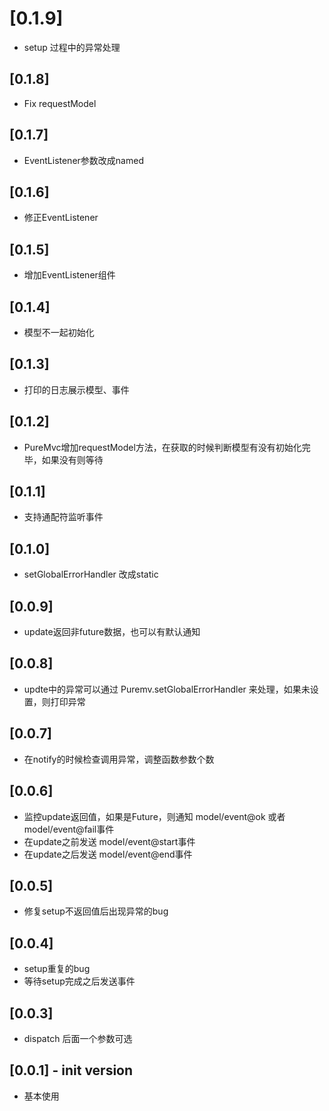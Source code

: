 # [0.1.9]
* setup 过程中的异常处理


## [0.1.8]
* Fix requestModel


## [0.1.7]
* EventListener参数改成named

## [0.1.6]

* 修正EventListener



## [0.1.5]

* 增加EventListener组件


## [0.1.4]

* 模型不一起初始化

## [0.1.3]

* 打印的日志展示模型、事件

## [0.1.2]

* PureMvc增加requestModel方法，在获取的时候判断模型有没有初始化完毕，如果没有则等待

## [0.1.1]

* 支持通配符监听事件

## [0.1.0]

* setGlobalErrorHandler 改成static

## [0.0.9]

* update返回非future数据，也可以有默认通知

## [0.0.8]

* updte中的异常可以通过 Puremv.setGlobalErrorHandler 来处理，如果未设置，则打印异常

## [0.0.7]

* 在notify的时候检查调用异常，调整函数参数个数


## [0.0.6]

* 监控update返回值，如果是Future，则通知 model/event@ok 或者 model/event@fail事件
* 在update之前发送 model/event@start事件
* 在update之后发送 model/event@end事件


## [0.0.5]

* 修复setup不返回值后出现异常的bug


## [0.0.4]

* setup重复的bug
* 等待setup完成之后发送事件

## [0.0.3]

* dispatch 后面一个参数可选


## [0.0.1] - init version

* 基本使用




